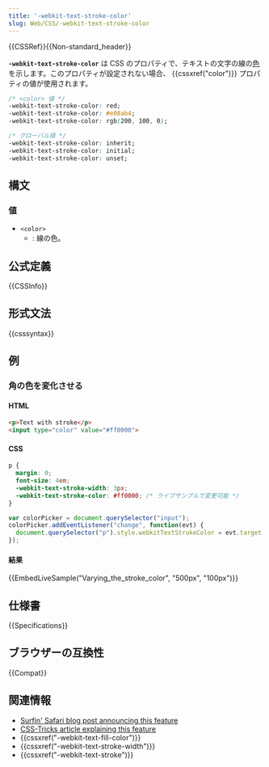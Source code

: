 ```yaml
---
title: '-webkit-text-stroke-color'
slug: Web/CSS/-webkit-text-stroke-color
---
```

{{CSSRef}}{{Non-standard_header}}

**`-webkit-text-stroke-color`** は CSS のプロパティで、テキストの文字の線の[色](/ja/docs/Web/CSS/color_value)を示します。このプロパティが設定されない場合、 {{cssxref("color")}} プロパティの値が使用されます。

```css
/* <color> 値 */
-webkit-text-stroke-color: red;
-webkit-text-stroke-color: #e08ab4;
-webkit-text-stroke-color: rgb(200, 100, 0);

/* グローバル値 */
-webkit-text-stroke-color: inherit;
-webkit-text-stroke-color: initial;
-webkit-text-stroke-color: unset;
```

## 構文

### 値

- `<color>`
  - : 線の色。

## 公式定義

{{CSSInfo}}

## 形式文法

{{csssyntax}}

## 例

### 角の色を変化させる

#### HTML

```html
<p>Text with stroke</p>
<input type="color" value="#ff0000">
```

#### CSS

```css
p {
  margin: 0;
  font-size: 4em;
  -webkit-text-stroke-width: 3px;
  -webkit-text-stroke-color: #ff0000; /* ライブサンプルで変更可能 */
}
```

```js hidden
var colorPicker = document.querySelector("input");
colorPicker.addEventListener("change", function(evt) {
  document.querySelector("p").style.webkitTextStrokeColor = evt.target.value;
});
```

#### 結果

{{EmbedLiveSample("Varying_the_stroke_color", "500px", "100px")}}

## 仕様書

{{Specifications}}

## ブラウザーの互換性

{{Compat}}

## 関連情報

- [Surfin' Safari blog post announcing this feature](https://www.webkit.org/blog/85/introducing-text-stroke/)
- [CSS-Tricks article explaining this feature](https://css-tricks.com/adding-stroke-to-web-text/)
- {{cssxref("-webkit-text-fill-color")}}
- {{cssxref("-webkit-text-stroke-width")}}
- {{cssxref("-webkit-text-stroke")}}
